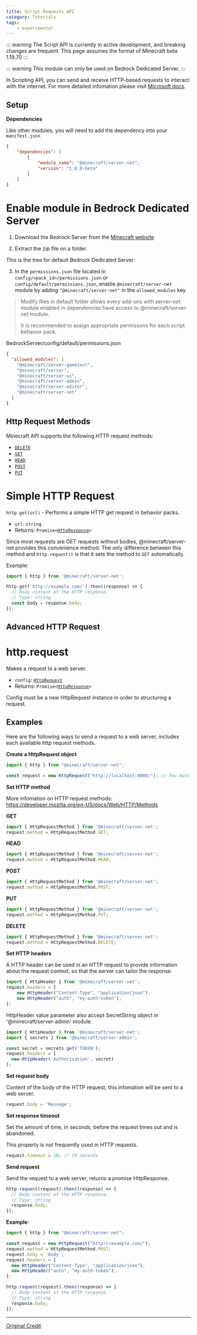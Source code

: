 ```yaml
---
title: Script Requests API
category: Tutorials
tags:
    - experimental
---
```


::: warning
The Script API is currently in active development, and breaking changes are frequent. This page assumes the format of Minecraft beta 1.19.70
:::

::: warning
This module can only be used on Bedrock Dedicated Server.
:::

In Scripting API, you can send and receive HTTP-based requests to interact with the internet. For more detailed infomation please visit [Microsoft docs](https://learn.microsoft.com/en-us/minecraft/creator/scriptapi/minecraft/server-net/minecraft-server-net).

## Setup

**Dependencies**

Like other modules, you will need to add the dependency into your `manifest.json`

```json
{
	"dependencies": [
		{
			"module_name": "@minecraft/server-net",
			"version": "1.0.0-beta"
		}
	]
}
```

# Enable module in Bedrock Dedicated Server

1. Download the Bedrock Server from the [Minecraft website](https://www.minecraft.net/en-us/download/server/bedrock)

2. Extract the zip file on a folder.

This is the tree for default Bedrock Dedicated Server:

<FolderView :paths="[
	'BedrockServer/behavior_packs',
	'BedrockServer/config/default/permissions.json',
	'BedrockServer/definitions',
	'BedrockServer/development_behavior_packs',
	'BedrockServer/development_resource_packs',
	'BedrockServer/development_skin_packs',
	'BedrockServer/resource_packs',
	'BedrockServer/structures',
        'BedrockServer/worlds/BedrockLevel/behavior_packs',
        'BedrockServer/worlds/BedrockLevel/db',
        'BedrockServer/worlds/BedrockLevel/resource_packs',
        'BedrockServer/world_templates',
]"></FolderView>

3. In the `permissions.json` file located in `config/<pack_id>/permissions.json` or `config/default/permissions.json`, enable `@minecraft/server-net` module by adding `"@minecraft/server-net"` in the `allowed_modules` key.

> Modify files in default folder allows every add-ons with server-net module enabled in dependencies have access to @minecraft/server-net module.
> 
> It is recommended to assign appropriate permissons for each script behavior pack.

<CodeHeader>BedrockServer/config/default/permissions.json</CodeHeader>

```json
{
  "allowed_modules": [
    "@minecraft/server-gametest",
    "@minecraft/server",
    "@minecraft/server-ui",
    "@minecraft/server-admin",
    "@minecraft/server-editor",
    "@minecraft/server-net"
  ]
}
```

## Http Request Methods

Minecraft API supports the following HTTP request methods:

- [`DELETE`](https://developer.mozilla.org/en-US/docs/Web/HTTP/Methods/DELETE)
- [`GET`](https://developer.mozilla.org/en-US/docs/Web/HTTP/Methods/GET)
- [`HEAD`](https://developer.mozilla.org/en-US/docs/Web/HTTP/Methods/HEAD)
- [`POST`](https://developer.mozilla.org/en-US/docs/Web/HTTP/Methods/POST)
- [`PUT`](https://developer.mozilla.org/en-US/docs/Web/HTTP/Methods/PUT)

# Simple HTTP Request

`http.get(url)` - Performs a simple HTTP get request in behavior packs.

- `url`: `string`
- Returns: `Promise<`[`HttpResponse`](https://learn.microsoft.com/en-us/minecraft/creator/scriptapi/minecraft/server-net/httpresponse)`>`

Since most requests are GET requests without bodies, @minecraft/server-net provides this convenience method. The only difference between this method and `http.request()` is that it sets the method to `GET` automatically.

Example:

```js
import { http } from '@minecraft/server-net';

http.get('http://example.com/').then((response) => {
  // Body content of the HTTP response.
  // Type: string
  const body = response.body;
});
```

## Advanced HTTP Request

# http.request

Makes a request to a web server.

- `config`: [`HttpRequest`](https://learn.microsoft.com/en-us/minecraft/creator/scriptapi/minecraft/server-net/httprequest)
- Returns: `Promise<`[`HttpResponse`](https://learn.microsoft.com/en-us/minecraft/creator/scriptapi/minecraft/server-net/httpresponse)`>`

Config must be a new HttpRequest instance in order to structuring a request.

## Examples

Here are the following ways to send a request to a web server, includes each available http request methods.

**Create a HttpRequest object**

```js
import { http } from "@minecraft/server-net";

const request = new HttpRequest("http://localhost:8000/"); // You must put a url in parameter
```

**Set HTTP method**

More infomation on HTTP request methods: https://developer.mozilla.org/en-US/docs/Web/HTTP/Methods

**GET**

```js
import { HttpRequestMethod } from '@minecraft/server-net';
request.method = HttpRequestMethod.GET;
```

**HEAD**

```js
import { HttpRequestMethod } from '@minecraft/server-net';
request.method = HttpRequestMethod.HEAD;
```

**POST**

```js
import { HttpRequestMethod } from '@minecraft/server-net';
request.method = HttpRequestMethod.POST;
```

**PUT**

```js
import { HttpRequestMethod } from '@minecraft/server-net';
request.method = HttpRequestMethod.PUT;
```

**DELETE**

```js
import { HttpRequestMethod } from '@minecraft/server-net';
request.method = HttpRequestMethod.DELETE;
```

**Set HTTP headers**

A HTTP header can be used in an HTTP request to provide information about the request context, so that the server can tailor the response.

```js
import { HttpHeader } from '@minecraft/server-net';
request.headers = [
    new HttpHeader("Content-Type", "application/json"),
    new HttpHeader("auth", "my-auth-token"),
];
```

HttpHeader value parameter also accept SecretString object in '@minecraft/server-admin' module.

```js
import { HttpHeader } from '@minecraft/server-net';
import { secrets } from '@minecraft/server-admin';

const secret = secrets.get('TOKEN');
request.headers = [
  new HttpHeader('Authorization', secret)
];
```

**Set request body**

Content of the body of the HTTP request, this infomation will be sent to a web server.

```js
request.body = 'Message';
```

**Set response timeout**

Set the amount of time, in seconds, before the request times out and is abandoned.

This property is not frequently used in HTTP requests.

```js
request.timeout = 10; // 10 seconds
```


**Send request**

Send the request to a web server, returns a promise HttpResponse.

```js
http.request(request).then((response) => {
  // Body content of the HTTP response.
  // Type: string
  response.body;
});
```

**Example**:

```js
import { http } from "@minecraft/server-net";

const request = new HttpRequest("http://example.com/");
request.method = HttpRequestMethod.POST;
request.body = 'body';
request.headers = [
  new HttpHeader("Content-Type", "application/json"),
  new HttpHeader("auth", "my-auth-token"),
];

http.request(request).then((response) => {
  // Body content of the HTTP response.
  // Type: string
  response.body;
});

```

---

[Original Credit](https://github.com/JaylyDev/ScriptAPI/tree/main/docs/MinecraftApi/%40minecraft/server-net)